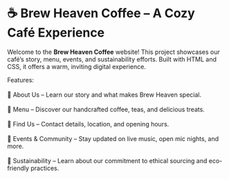# ☕ Brew Heaven Coffee – A Cozy Café Experience  

Welcome to the **Brew Heaven Coffee** website! This project showcases our café’s story, menu, events, and sustainability efforts. Built with HTML and CSS, it offers a warm, inviting digital experience.  

 Features:<br><br>
🏡 About Us – Learn our story and what makes Brew Heaven special. <br><br>
📜 Menu – Discover our handcrafted coffee, teas, and delicious treats.<br><br>
📍 Find Us – Contact details, location, and opening hours.<br><br>
🎉 Events & Community – Stay updated on live music, open mic nights, and more.<br><br>
🌿 Sustainability – Learn about our commitment to ethical sourcing and eco-friendly practices.

